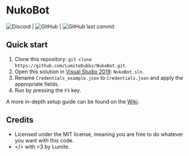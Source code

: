 # NukoBot
![Discord](https://img.shields.io/discord/636682997801943051) | ![GitHub](https://img.shields.io/github/license/lumitedubbz/NukoBot) | ![GitHub last commit](https://img.shields.io/github/last-commit/lumitedubbz/NukoBot)

## Quick start
1. Clone this repository: `git clone https://github.com/LumiteDubbz/NukoBot.git`.
2. Open this solution in [Visual Studio 2019](https://visualstudio.com/community/): `NukoBot.sln`.
3. Rename `Credentials_example.json` to `Credentials.json` and apply the appropriate fields.
3. Run by pressing the `F5` key.

A more in-depth setup guide can be found on the [Wiki](https://github.com/LumiteDubbz/NukoBot/wiki/).

## Credits
- Licensed under the MIT license, meaning you are free to do whatever you want with this code.
- </> with <3 by Lumite.